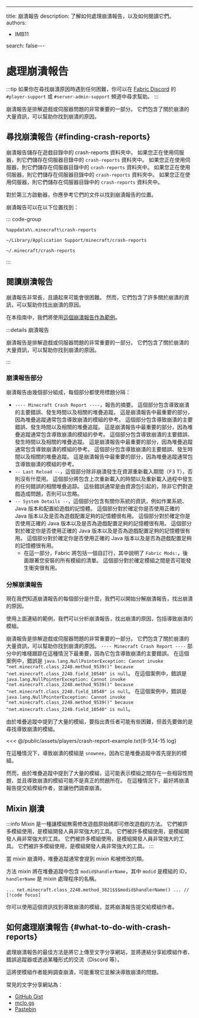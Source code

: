 ---
title: 崩潰報告
description: 了解如何處理崩潰報告，以及如何閱讀它們。
authors:
  - IMB11

search: false---

# 處理崩潰報告

:::tip
如果你在尋找崩潰原因時遇到任何困難，你可以在 [Fabric Discord](https://discord.gg/v6v4pMv) 的 `#player-support` 或 `#server-admin-support` 頻道中尋求幫助。
:::

崩潰報告是排解遊戲或伺服器問題的非常重要的一部分。 它們包含了關於崩潰的大量資訊，可以幫助你找到崩潰的原因。

## 尋找崩潰報告 {#finding-crash-reports}

崩潰報告儲存在遊戲目錄中的 crash-reports 資料夾中。 如果您正在使用伺服器，則它們儲存在伺服器目錄中的 `crash-reports` 資料夾中。 如果您正在使用伺服器，則它們儲存在伺服器目錄中的 `crash-reports` 資料夾中。 如果您正在使用伺服器，則它們儲存在伺服器目錄中的 `crash-reports` 資料夾中。 如果您正在使用伺服器，則它們儲存在伺服器目錄中的 `crash-reports` 資料夾中。

對於第三方啟動器，你應參考它們的文件以找到崩潰報告的位置。

崩潰報告可以在以下位置找到：

::: code-group

```:no-line-numbers [Windows]
%appdata%\.minecraft\crash-reports
```

```:no-line-numbers [macOS]
~/Library/Application Support/minecraft/crash-reports
```

```:no-line-numbers [Linux]
~/.minecraft/crash-reports
```

:::

## 閱讀崩潰報告

崩潰報告非常長，且讀起來可能會很困難。 然而，它們包含了許多關於崩潰的資訊，可以幫助你找出崩潰的原因。

在本指南中，我們將使用[這個崩潰報告作為範例](https://github.com/FabricMC/fabric-docs/blob/main/public/assets/players/crash-report-example.txt)。

:::details 崩潰報告

崩潰報告是排解遊戲或伺服器問題的非常重要的一部分。 它們包含了關於崩潰的大量資訊，可以幫助你找到崩潰的原因。

:::

### 崩潰報告部分

崩潰報告由幾個部分組成，每個部分都使用標題分隔：

- `---- Minecraft Crash Report ----`，報告的摘要。 這個部分包含導致崩潰的主要錯誤、發生時間以及相關的堆疊追蹤。 這是崩潰報告中最重要的部分，因為堆疊追蹤通常包含導致崩潰的模組的參考。 這個部分包含導致崩潰的主要錯誤、發生時間以及相關的堆疊追蹤。 這是崩潰報告中最重要的部分，因為堆疊追蹤通常包含導致崩潰的模組的參考。 這個部分包含導致崩潰的主要錯誤、發生時間以及相關的堆疊追蹤。 這是崩潰報告中最重要的部分，因為堆疊追蹤通常包含導致崩潰的模組的參考。 這個部分包含導致崩潰的主要錯誤、發生時間以及相關的堆疊追蹤。 這是崩潰報告中最重要的部分，因為堆疊追蹤通常包含導致崩潰的模組的參考。
- `-- Last Reload --`，這個部分除非崩潰發生在資源重新載入期間（<kbd>F3</kbd> <kbd>T</kbd>），否則沒有什麼用。 這個部分將包含上次重新載入的時間以及重新載入過程中發生的任何錯誤的相關堆疊追踪。 這些錯誤通常是由資源包引起的，除非它們對遊戲造成問題，否則可以忽略。
- `-- System Details --`，這個部分包含有關你系統的資訊，例如作業系統、Java 版本和配置給遊戲的記憶體。 這個部分對於確定你是否使用正確的 Java 版本以及是否為遊戲配置足夠的記憶體很有用。 這個部分對於確定你是否使用正確的 Java 版本以及是否為遊戲配置足夠的記憶體很有用。 這個部分對於確定你是否使用正確的 Java 版本以及是否為遊戲配置足夠的記憶體很有用。 這個部分對於確定你是否使用正確的 Java 版本以及是否為遊戲配置足夠的記憶體很有用。
  - 在這一部分，Fabric 將包括一個自訂行，其中說明了 `Fabric Mods:`，後面跟著您安裝的所有模組的清單。 這個部分對於確定模組之間是否可能發生衝突很有用。

### 分解崩潰報告

現在我們知道崩潰報告的每個部分是什麼，我們可以開始分解崩潰報告，找出崩潰的原因。

使用上面連結的範例，我們可以分析崩潰報告，找出崩潰的原因，包括導致崩潰的模組。

崩潰報告是排解遊戲或伺服器問題的非常重要的一部分。 它們包含了關於崩潰的大量資訊，可以幫助你找到崩潰的原因。 `---- Minecraft Crash Report ----` 部分中的堆棧跟踪在這種情況下最重要，因為它包含導致崩潰的主要錯誤。 在這個案例中，錯誤是 `java.lang.NullPointerException: Cannot invoke "net.minecraft.class_2248.method_9539()" because "net.minecraft.class_2248.field_10540" is null`。 在這個案例中，錯誤是 `java.lang.NullPointerException: Cannot invoke "net.minecraft.class_2248.method_9539()" because "net.minecraft.class_2248.field_10540" is null`。 在這個案例中，錯誤是 `java.lang.NullPointerException: Cannot invoke "net.minecraft.class_2248.method_9539()" because "net.minecraft.class_2248.field_10540" is null`。

由於堆疊追蹤中提到了大量的模組，要指出責任者可能有些困難，但首先要做的是尋找導致崩潰的模組。

<!-- TODO: show part of this file -->

<<< @/public/assets/players/crash-report-example.txt{8-9,14-15 log}

在這種情況下，導致崩潰的模組是 `snownee`，因為它是堆疊追蹤中首先提到的模組。

然而，由於堆疊追蹤中提到了大量的模組，這可能表示模組之間存在一些相容性問題，並且導致崩潰的模組可能不是真正的問題所在。 在這種情況下，最好將崩潰報告提交給模組作者，並讓他們調查崩潰。

## Mixin 崩潰

:::info
Mixin 是一種讓模組無需修改遊戲原始碼即可修改遊戲的方法。 它們被許多模組使用，是模組開發人員非常強大的工具。 它們被許多模組使用，是模組開發人員非常強大的工具。 它們被許多模組使用，是模組開發人員非常強大的工具。 它們被許多模組使用，是模組開發人員非常強大的工具。
:::

當 mixin 崩潰時，堆疊追蹤通常會提到 mixin 和被修改的類。

方法 mixin 將在堆疊追蹤中包含 `modid$handlerName`，其中 `modid` 是模組的 ID，`handlerName` 是 mixin 處理程序的名稱。

```:no-line-numbers
... net.minecraft.class_2248.method_3821$$$modid$handlerName() ... // [!code focus]
```

你可以使用這個資訊找到導致崩潰的模組，並將崩潰報告提交給模組作者。

## 如何處理崩潰報告 {#what-to-do-with-crash-reports}

處理崩潰報告的最佳方法是將它上傳至文字分享網站，並將連結分享給模組作者、錯誤追蹤器或透過某種形式的交流（Discord 等）。

這將使模組作者能夠調查崩潰，可能重現它並解決導致崩潰的問題。

常見的文字分享網站為：

- [GitHub Gist](https://gist.github.com/)
- [mclo.gs](https://mclo.gs/)
- [Pastebin](https://pastebin.com/)
